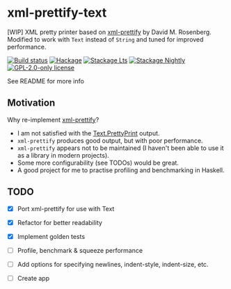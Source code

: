 # xml-prettify-text

[WIP] XML pretty printer based on [xml-prettify](https://github.com/rosenbergdm/xml-prettify) by David M. Rosenberg. Modified to work with `Text` instead of `String` and tuned for improved performance.

[![Build status](https://img.shields.io/travis/MrcJkb/xml-prettify-text.svg?logo=travis)](https://travis-ci.org/MrcJkb/xml-prettify-text)
[![Hackage](https://img.shields.io/hackage/v/xml-prettify-text.svg?logo=haskell)](https://hackage.haskell.org/package/xml-prettify-text)
[![Stackage Lts](http://stackage.org/package/xml-prettify-text/badge/lts)](http://stackage.org/lts/package/xml-prettify-text)
[![Stackage Nightly](http://stackage.org/package/xml-prettify-text/badge/nightly)](http://stackage.org/nightly/package/xml-prettify-text)
[![GPL-2.0-only license](https://img.shields.io/badge/license-GPL--2.0--only-blue.svg)](LICENSE)

See README for more info

## Motivation ##
Why re-implement [xml-prettify](https://github.com/rosenbergdm/xml-prettify)? 
- I am not satisfied with the [Text.PrettyPrint](https://hackage.haskell.org/package/pretty-1.1.3.6/docs/Text-PrettyPrint.html#t:Doc) output.
- `xml-prettify` produces good output, but with poor performance.
- `xml-prettify` appears not to be maintained (I haven't been able to use it as a library in modern projects).
- Some more configurability (see TODOs) would be great.
- A good project for me to practise profiling and benchmarking in Haskell.

## TODO ##
- [x] Port xml-prettify for use with Text
- [x] Refactor for better readability
- [x] Implement golden tests
- [ ] Profile, benchmark & squeeze performance
- [ ] Add options for specifying newlines, indent-style, indent-size, etc.
- [ ] Create app


